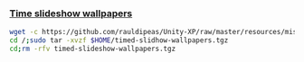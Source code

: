### [Time slideshow wallpapers](https://help.ubuntu.com/community/SlideshowWallpapers)
```bash
wget -c https://github.com/rauldipeas/Unity-XP/raw/master/resources/misc/timed-slideshow-wallpapers.tgz
cd /;sudo tar -xvzf $HOME/timed-slidhow-wallpapers.tgz
cd;rm -rfv timed-slideshow-wallpapers.tgz
```